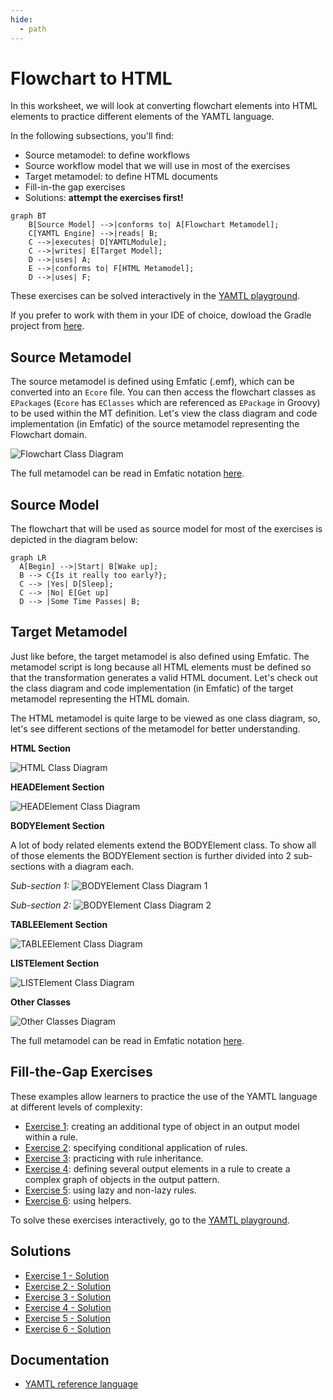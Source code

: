 ```yaml
---
hide:
  - path
---
```


# Flowchart to HTML

In this worksheet, we will look at converting flowchart elements into HTML elements to practice different elements of the YAMTL language.

In the following subsections, you'll find:

* Source metamodel: to define workflows
* Source workflow model that we will use in most of the exercises
* Target metamodel: to define HTML documents
* Fill-in-the gap exercises
* Solutions: **attempt the exercises first!**

``` mermaid
graph BT
    B[Source Model] -->|conforms to| A[Flowchart Metamodel];
    C[YAMTL Engine] -->|reads| B;
    C -->|executes| D[YAMTLModule];
    C -->|writes| E[Target Model];
    D -->|uses| A;
    E -->|conforms to| F[HTML Metamodel];
    D -->|uses| F;
```

These exercises can be solved interactively in the [YAMTL playground](https://yamtl.github.io/playground/?activities=https://yamtl.github.io/playground-activities/yamtl-exercises-activity.yml).

If you prefer to work with them in your IDE of choice, dowload the Gradle project from [here](https://github.com/yamtl/examples/tree/master/FlowchartToHTML_exercises).

## Source Metamodel

The source metamodel is defined using Emfatic (.emf), which can be converted into an `Ecore` file. You can then access the flowchart classes as `EPackage`s (`Ecore` has `EClasses` which are referenced as `EPackage` in Groovy) to be used within the MT definition. Let's view the class diagram and code implementation (in Emfatic) of the source metamodel representing the Flowchart domain.

![Flowchart Class Diagram](../assets/images/flowchart-class-diagram.png)

The full metamodel can be read in Emfatic notation [here](https://raw.githubusercontent.com/yamtl/examples/master/FlowchartToHTML_exercises/model/flowchart.emf).

## Source Model

The flowchart that will be used as source model for most of the exercises is depicted in the diagram below:

``` mermaid
graph LR
  A[Begin] -->|Start| B[Wake up];
  B --> C{Is it really too early?};
  C --> |Yes| D[Sleep];
  C --> |No| E[Get up]
  D --> |Some Time Passes| B;
```

## Target Metamodel

Just like before, the target metamodel is also defined using Emfatic. The metamodel script is long because all HTML elements must be defined so that the transformation generates a valid HTML document. Let's check out the class diagram and code implementation (in Emfatic) of the target metamodel representing the HTML domain.

The HTML metamodel is quite large to be viewed as one class diagram, so, let's see different sections of the metamodel for better understanding.

**HTML Section**

![HTML Class Diagram](../assets/images/html-abstract-uml.png)

**HEADElement Section**

![HEADElement Class Diagram](../assets/images/headelement-section.png)

**BODYElement Section**

A lot of body related elements extend the BODYElement class. To show all of those elements the BODYElement section is further divided into 2 sub-sections with a diagram each.

*Sub-section 1:*
![BODYElement Class Diagram 1](../assets/images/bodyelement-section1.png)

*Sub-section 2:*
![BODYElement Class Diagram 2](../assets/images/bodyelement-section2.png)

**TABLEElement Section**

![TABLEElement Class Diagram](../assets/images/tableelement-section.png)

**LISTElement Section**

![LISTElement Class Diagram](../assets/images/listelement-section.png)

**Other Classes**

![Other Classes Diagram](../assets/images/other-classes-section.png)

The full metamodel can be read in Emfatic notation [here](https://raw.githubusercontent.com/yamtl/examples/master/FlowchartToHTML_exercises/model/html.emf).

## Fill-the-Gap Exercises

These examples allow learners to practice the use of the YAMTL language at different levels of complexity: 

* [Exercise 1](../exercises-problems/exercise1.md): creating an additional type of object in an output model within a rule.
* [Exercise 2](../exercises-problems/exercise2.md): specifying conditional application of rules.
* [Exercise 3](../exercises-problems/exercise3.md): practicing with rule inheritance.
* [Exercise 4](../exercises-problems/exercise4.md): defining several output elements in a rule to create a complex graph of objects in the output pattern.
* [Exercise 5](../exercises-problems/exercise5.md): using lazy and non-lazy rules.
* [Exercise 6](../exercises-problems/exercise6.md): using helpers.

To solve these exercises interactively, go to the [YAMTL playground](https://yamtl.github.io/playground/?activities=https://yamtl.github.io/playground-activities/yamtl-exercises-activity.yml).


## Solutions

* [Exercise 1 - Solution](../exercises-solutions/solution1.md)
* [Exercise 2 - Solution](../exercises-solutions/solution2.md)
* [Exercise 3 - Solution](../exercises-solutions/solution3.md)
* [Exercise 4 - Solution](../exercises-solutions/solution4.md)
* [Exercise 5 - Solution](../exercises-solutions/solution5.md)
* [Exercise 6 - Solution](../exercises-solutions/solution6.md)

## Documentation

* [YAMTL reference language](https://yamtl.github.io/yamtl-reference.html)